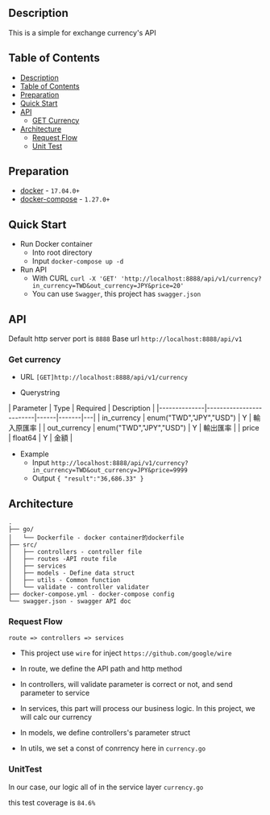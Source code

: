 ## Description

This is a simple for exchange currency's API

## Table of Contents

- [Description](#description)
- [Table of Contents](#table-of-contents)
- [Preparation](#preparation)
- [Quick Start](#quick-start)
- [API](#api)
    - [GET Currency](#get-currency)
- [Architecture](#architecture)
    - [Request Flow](#request-flow)
    - [Unit Test](#unit-test)

## Preparation

- [docker](https://www.docker.com) - `17.04.0+`
- [docker-compose](https://docs.docker.com/compose) - `1.27.0+`

## Quick Start

- Run Docker container
    - Into root directory
    - Input ```docker-compose up -d```
- Run API
    - With CURL
    `curl -X 'GET' 'http://localhost:8888/api/v1/currency?in_currency=TWD&out_currency=JPY&price=20'`
    - You can use `Swagger`, this project has `swagger.json`

## API

Default http server port is `8888`
Base url `http://localhost:8888/api/v1`

### Get currency
- URL `[GET]http://localhost:8888/api/v1/currency`

- Querystring

| Parameter           | Type                      | Required | Description    |
|--------------|-------------------------|------|-------|---|
| in_currency  | enum("TWD","JPY","USD") | Y    | 輸入原匯率 |
| out_currency | enum("TWD","JPY","USD") | Y    | 輸出匯率  |
| price        | float64                 | Y    | 金額    |  

- Example
    - Input
    `http://localhost:8888/api/v1/currency?in_currency=TWD&out_currency=JPY&price=9999`
    - Output
    `
    {
        "result":"36,686.33"
    }
    `

## Architecture

```
.
├── go/
│   └── Dockerfile - docker container的dockerfile
├── src/
│   ├── controllers - controller file
│   ├── routes -API route file
│   ├── services
│   ├── models - Define data struct
│   ├── utils - Common function
│   └── validate - controller validater
├── docker-compose.yml - docker-compose config
└── swagger.json - swagger API doc
```

### Request Flow

`route => controllers => services`

- This project use `wire` for inject
`https://github.com/google/wire`
- In route, we define the API path and http method
- In controllers, will validate parameter is correct or not, and send parameter to service
- In services, this part will process our business logic. In this project, we will calc our currency

- In models, we define controllers's parameter struct

- In utils, we set a const of conrrency here in `currency.go`

### UnitTest

In our case, our logic all of in the service layer `currency.go`

this test coverage is `84.6%`